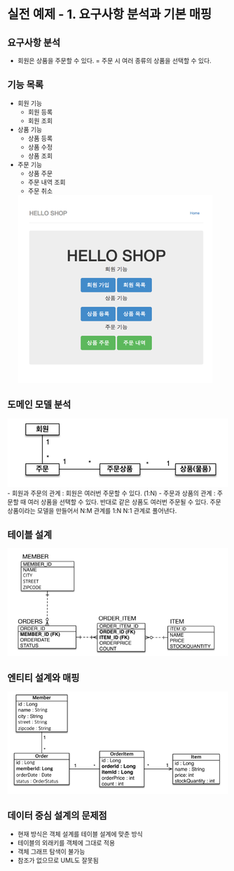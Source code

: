 # 실전 예제 - 1. 요구사항 분석과 기본 매핑

## 요구사항 분석
- 회원은 상품을 주문할 수 있다.
= 주문 시 여러 종류의 상품을 선택할 수 있다.

## 기능 목록
- 회원 기능
    - 회원 등록
    - 회원 조회
- 상품 기능
    - 상품 등록
    - 상품 수정
    - 상품 조회
- 주문 기능
    - 상품 주문
    - 주문 내역 조회
    - 주문 취소
    <img src="./src/main/resources/images/Homepage.PNG" alt="Homepage">

## 도메인 모델 분석
<img src="./src/main/resources/images/도메일모델분석.PNG" alt="도메인모델분석">
- 회원과 주문의 관계 : 회원은 여러번 주문할 수 있다. (1:N)
- 주문과 상품의 관계 : 주문할 때 여러 상품을 선택할 수 있다. 반대로 같은 상품도 여러번 주문될 수 있다. 주문 상품이라는 모델을 만들어서 N:M 관계를 1:N N:1 관계로 풀어낸다.

## 테이블 설계
<img src="./src/main/resources/images/테이블설계.PNG" alt="테이블설계">

## 엔티티 설계와 매핑
<img src="./src/main/resources/images/엔티티설계와매핑.PNG" alt="엔티티설계와매핑">

## 데이터 중심 설계의 문제점
- 현재 방식은 객체 설계를 테이블 설계에 맞춘 방식
- 테이블의 외래키를 객체에 그대로 적용
- 객체 그래프 탐색이 불가능
- 참조가 없으므로 UML도 잘못됨
